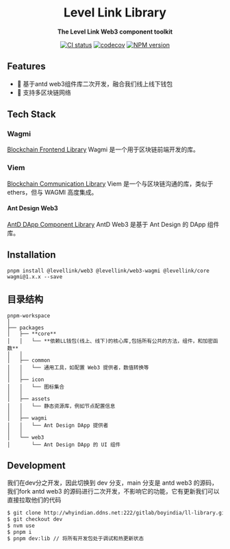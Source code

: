 <div align="center">

<h1 align="center">Level Link Library</h1>

<b>The Level Link Web3 component toolkit</b>

[![CI status][github-action-image]][github-action-url] [![codecov][codecov-image]][codecov-url] [![NPM version][npm-image]][npm-url]

[github-action-image]: https://github.com/ant-design/ant-design-web3/workflows/Test/badge.svg
[github-action-url]: https://github.com/ant-design/ant-design-web3/actions/workflows/test.yml
[codecov-image]: https://img.shields.io/codecov/c/github/ant-design/ant-design-web3/master.svg?style=flat-square
[codecov-url]: https://codecov.io/gh/ant-design/ant-design-web3/branch/master
[npm-image]: https://img.shields.io/npm/v/@levellink/web3.svg?style=flat-square
[npm-url]: https://npmjs.org/package/@levellink/web3
[download-image]: https://img.shields.io/npm/dm/@levellink/web3.svg?style=flat-square
[download-url]: https://npmjs.org/package/@levellink/web3
[dumi-image]: https://img.shields.io/badge/docs%20by-dumi-blue?style=flat-square
[dumi-url]: https://github.com/umijs/dumi
[antd-image]: https://img.shields.io/badge/-Ant%20Design-blue?labelColor=black&logo=antdesign&style=flat-square
[antd-url]: https://ant.design
[twitter-image]: https://img.shields.io/twitter/follow/AntDesignWeb3.svg?label=Ant%20Design%20Web3
[twitter-url]: https://twitter.com/AntDesignWeb3
[bundlephobia-image]: https://badgen.net/bundlephobia/minzip/@levellink/web3?style=flat-square

</div>

## Features

- 🎨 基于antd web3组件库二次开发，融合我们线上线下钱包
- 🔌 支持多区块链网络

## Tech Stack

### Wagmi

[Blockchain Frontend Library](https://1.x.wagmi.sh/) Wagmi 是一个用于区块链前端开发的库。

### Viem

[Blockchain Communication Library](https://viem.sh/) Viem 是一个与区块链沟通的库，类似于 ethers，但与 WAGMI 高度集成。

#### Ant Design Web3

[AntD DApp Component Library](https://web3.ant.design/) AntD Web3 是基于 Ant Design 的 DApp 组件库。

## Installation

```shell
pnpm install @levellink/web3 @levellink/web3-wagmi @levellink/core wagmi@1.x.x --save
```

## 目录结构

```
pnpm-workspace
│
├── packages
│   ├── **core**
│   │   └── **依赖LL钱包(线上、线下)的核心库,包括所有公共的方法，组件，和加密函数**
│   │
│   ├── common
│   │   └── 通用工具，如配置 Web3 提供者，数值转换等
│   │
│   ├── icon
│   │   └── 图标集合
│   │
│   ├── assets
│   │   └── 静态资源库，例如节点配置信息
│   │
│   ├── wagmi
│   │   └── Ant Design DApp 提供者
│   │
│   └── web3
│       └── Ant Design DApp 的 UI 组件

```

## Development

我们在dev分之开发，因此切换到 dev 分支，main 分支是 antd web3 的源码，我们fork antd web3 的源码进行二次开发，不影响它的功能，它有更新我们可以直接拉取他们的代码

```bash
$ git clone http://whyindian.ddns.net:222/gitlab/boyindia/ll-library.git
$ git checkout dev
$ nvm use
$ pnpm i
$ pnpm dev:lib // 将所有开发包处于调试和热更新状态
```
